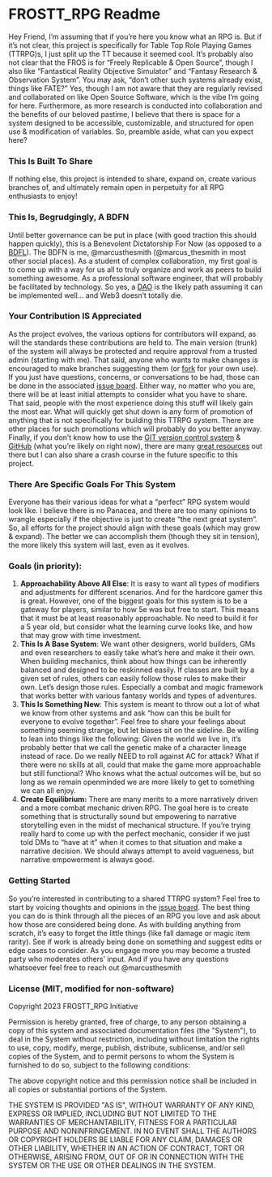 # FROSTT_RPG Readme

Hey Friend, I’m assuming that if you’re here you know what an RPG is. But if it’s not clear, this project is specifically for Table Top Role Playing Games (TTRPG)s, I just split up the TT because it seemed cool. It’s probably also not clear that the FROS is for “Freely Replicable & Open Source”, though I also like “Fantastical Reality Objective Simulator” and “Fantasy Research & Observation System”. You may ask, “don’t other such systems already exist, things like FATE?” Yes, though I am not aware that they are regularly revised and collaborated on like Open Source Software, which is the vibe I’m going for here. Furthermore, as more research is conducted into collaboration and the benefits of our beloved pastime, I believe that there is space for a system designed to be accessible, customizable, and structured for open use & modification of variables. So, preamble aside, what can you expect here?

### This Is Built To Share

If nothing else, this project is intended to share, expand on, create various branches of, and ultimately remain open in perpetuity for all RPG enthusiasts to enjoy!

### This Is, Begrudgingly, A BDFN

Until better governance can be put in place (with good traction this should happen quickly), this is a Benevolent Dictatorship For Now (as opposed to a [BDFL](https://en.wikipedia.org/wiki/Benevolent_dictator_for_life)). The BDFN is me, @marcusthesmith (@marcus_thesmith in most other social places). As a student of complex collaboration, my first goal is to come up with a way for us all to truly organize and work as peers to build something awesome. As a professional software engineer, that will probably be facilitated by technology. So yes, a [DAO](https://en.wikipedia.org/wiki/Decentralized_autonomous_organization) is the likely path assuming it can be implemented well… and Web3 doesn’t totally die. 

### Your Contribution IS Appreciated

As the project evolves, the various options for contributors will expand, as will the standards these contributions are held to. The main version (trunk) of the system will always be protected and require approval from a trusted admin (starting with me). That said, anyone who wants to make changes is encouraged to make branches suggesting them (or [fork](https://en.wikipedia.org/wiki/Fork_(software_development)) for your own use). If you just have questions, concerns, or conversations to be had, those can be done in the associated [issue board](https://github.com/FROSTT-Games/FROSTT_RPG/issues). Either way, no matter who you are, there will be at least initial attempts to consider what you have to share. That said, people with the most experience doing this stuff will likely gain the most ear. What will quickly get shut down is any form of promotion of anything that is not specifically for building this TTRPG system. There are other places for such promotions which will probably do you better anyway. Finally, if you don’t know how to use the [GIT version control system](https://git-scm.com/) & [GitHub](https://en.wikipedia.org/wiki/GitHub) (what you’re likely on right now), there are many [great resources](https://www.w3schools.com/git/git_intro.asp?remote=github) out there but I can also share a crash course in the future specific to this project.

### There Are Specific Goals For This System

Everyone has their various ideas for what a “perfect” RPG system would look like. I believe there is no Panacea, and there are too many opinions to wrangle especially if the objective is just to create “the next great system”. So, all efforts for the project should align with these goals (which may grow & expand). The better we can accomplish them (though they sit in tension), the more likely this system will last, even as it evolves.

### Goals (in priority):

1. **************************************************Approachability Above All Else**************************************************: It is easy to want all types of modifiers and adjustments for different scenarios. And for the hardcore gamer this is great. However, one of the biggest goals for this system is to be a gateway for players, similar to how 5e was but free to start. This means that it must be at least reasonably approachable. No need to build it for a 5 year old, but consider what the learning curve looks like, and how that may grow with time investment.
2. **This Is A Base System**: We want other designers, world builders, GMs and even researchers to easily take what’s here and make it their own. When building mechanics, think about how things can be inherently balanced and designed to be reskinned easily. If classes are built by a given set of rules, others can easily follow those rules to make their own. Let’s design those rules. Especially a combat and magic framework that works better with various fantasy worlds and types of adventures.
3. **This Is Something New**: This system is meant to throw out a lot of what we know from other systems and ask “how can this be built for everyone to evolve together”. Feel free to share your feelings about something seeming strange, but let biases sit on the sideline. Be willing to lean into things like the following: Given the world we live in, it’s probably better that we call the genetic make of a character lineage instead of race. Do we really NEED to roll against AC for attack? What if there were no skills at all, could that make the game more approachable but still functional? Who knows what the actual outcomes will be, but so long as we remain openminded we are more likely to get to something we can all enjoy.
4. **********************Create Equilibrium:********************** There are many merits to a more narratively driven and a more combat mechanic driven RPG. The goal here is to create something that is structurally sound but empowering to narrative storytelling even in the midst of mechanical structure. If you’re trying really hard to come up with the perfect mechanic, consider if we just told DMs to “have at it” when it comes to that situation and make a narrative decision. We should always attempt to avoid vagueness, but narrative empowerment is always good.

### Getting Started

So you’re interested in contributing to a shared TTRPG system? Feel free to start by voicing thoughts and opinions in the [issue board](https://github.com/FROSTT-Games/FROSTT_RPG/issues). The best thing you can do is think through all the pieces of an RPG you love and ask about how those are considered being done. As with building anything from scratch, it’s easy to forget the little things (like fall damage or magic item rarity). See if work is already being done on something and suggest edits or edge cases to consider. As you engage more you may become a trusted party who moderates others’ input. And if you have any questions whatsoever feel free to reach out @marcusthesmith

### License (MIT, modified for non-software)

Copyright 2023 FROSTT_RPG Initiative

Permission is hereby granted, free of charge, to any person obtaining a copy of this system and associated documentation files (the "System"), to deal in the System without restriction, including without limitation the rights to use, copy, modify, merge, publish, distribute, sublicense, and/or sell copies of the System, and to permit persons to whom the System is furnished to do so, subject to the following conditions:

The above copyright notice and this permission notice shall be included in all copies or substantial portions of the System.

THE SYSTEM IS PROVIDED "AS IS", WITHOUT WARRANTY OF ANY KIND, EXPRESS OR IMPLIED, INCLUDING BUT NOT LIMITED TO THE WARRANTIES OF MERCHANTABILITY, FITNESS FOR A PARTICULAR PURPOSE AND NONINFRINGEMENT. IN NO EVENT SHALL THE AUTHORS OR COPYRIGHT HOLDERS BE LIABLE FOR ANY CLAIM, DAMAGES OR OTHER LIABILITY, WHETHER IN AN ACTION OF CONTRACT, TORT OR OTHERWISE, ARISING FROM, OUT OF OR IN CONNECTION WITH THE SYSTEM OR THE USE OR OTHER DEALINGS IN THE SYSTEM.
